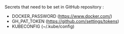 Secrets that need to be set in GitHub repository :
- DOCKER_PASSWORD (https://www.docker.com/)
- GH_PAT_TOKEN (https://github.com/settings/tokens)
- KUBECONFIG (~/.kube/config)